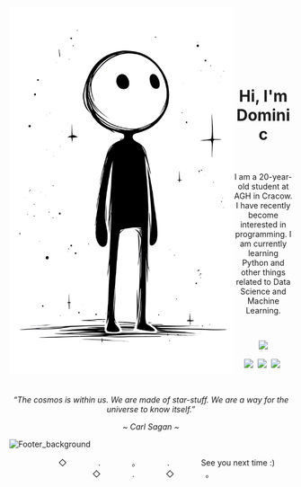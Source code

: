 <picture>
  <source media="(prefers-color-scheme: dark)" align="left" srcset="https://github.com/domi2k/domi2k/blob/main/avatar_light.png" width="400">
  <source media="(prefers-color-scheme: light)" align="left" srcset="https://github.com/domi2k/domi2k/blob/main/avatar_dark.png" width="400">
  <img alt="Avatar" align="left" src="https://github.com/domi2k/domi2k/blob/main/avatar_dark.png" width="400">
</picture>
<br><br><br><br><br><br>

<h1 align="center">Hi, I'm Dominic</h1>
<br>

<p align="center">I am a 20-year-old student at AGH in Cracow. I have recently become interested in programming. I am currently learning Python and other things related to Data Science and Machine Learning.</p>
<br>

<p align="center">
  <picture>
    <a href="https://github.com/domi2k">
    <source media="(prefers-color-scheme: dark)" href="https://github.com/domi2k" srcset="https://img.shields.io/badge/-Github-FFFFFF?style=for-the-badge&logo=Github&logoColor=black">
    <source media="(prefers-color-scheme: light)" href="https://github.com/domi2k" srcset="https://img.shields.io/badge/-Github-000000?style=for-the-badge&logo=Github&logoColor=white">
    <img src="https://img.shields.io/badge/-Github-FFFFFF?style=for-the-badge&logo=Github&logoColor=black"/></a>
  </picture>
</p>

<p align="center">
  <a href="https://github.com/domi2k"><img src="https://img.shields.io/badge/-Github-FFFFFF?style=for-the-badge&logo=Github&logoColor=black"/></a>&nbsp;
  <a href="https://discordapp.com/users/329876941631127554"><img src="https://img.shields.io/badge/-Discord-FFFFFF?style=for-the-badge&logo=Discord&logoColor=black"/></a>&nbsp;
  <a href=""><img src="https://img.shields.io/badge/-Twitter-FFFFFF?style=for-the-badge&logo=Twitter&logoColor=black"/></a>&nbsp;
</p>
<br>

<p align="center"><i>“The cosmos is within us. We are made of star-stuff. We are a way for the universe to know itself.”</i></p>
<p align="center"><i>~  Carl Sagan  ~</i></p>

<picture>
  <source media="(prefers-color-scheme: dark)" srcset="https://github.com/domi2k/domi2k/blob/main/footer_light.png">
  <source media="(prefers-color-scheme: light)" srcset="https://github.com/domi2k/domi2k/blob/main/footer_dark.png">
  <img alt="Footer_background" scr="https://github.com/domi2k/domi2k/blob/main/footer_light.png">
</picture>
<p align="center">　　　　◇　　　　.　　　　。　　　　.　　　　See you next time :)　　　　◇　　　　.　　　　◇　　　　。　　　　</p>
